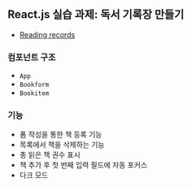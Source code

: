 ## React.js 실습 과제: 독서 기록장 만들기

- [Reading records](https://playcode.io/2491359)

### 컴포넌트 구조
- `App`
- `Bookform`
- `Bookitem`

### 기능
- 폼 작성을 통한 책 등록 기능
- 목록에서 책을 삭제하는 기능
- 총 읽은 책 권수 표시
- 책 추가 후 첫 번째 입력 필드에 자동 포커스
- 다크 모드
